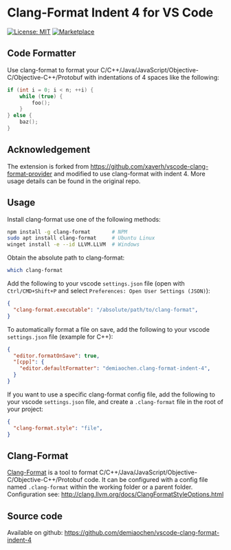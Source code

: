 # Clang-Format Indent 4 for VS Code

[![License: MIT](https://img.shields.io/badge/license-MIT-orange.svg)](https://github.com/demiaochen/vscode-clang-format-indent-4/blob/master/LICENSE) [![Marketplace](https://img.shields.io/badge/marketplace-vscode-blue)](https://marketplace.visualstudio.com/items?itemName=demiaochen.clang-format-indent-4)

## Code Formatter

Use clang-format to format your C/C++/Java/JavaScript/Objective-C/Objective-C++/Protobuf with indentations of 4 spaces like the following:

```cpp
if (int i = 0; i < n; ++i) {
    while (true) {
        foo();
    }
} else {
    baz();
}
```

## Acknowledgement

The extension is forked from <https://github.com/xaverh/vscode-clang-format-provider> and modified to use clang-format with indent 4. More usage details can be found in the original repo.

## Usage

Install clang-format use one of the following methods:

``` bash
npm install -g clang-format       # NPM
sudo apt install clang-format     # Ubuntu Linux
winget install -e --id LLVM.LLVM  # Windows
```

Obtain the absolute path to clang-format:

```bash
which clang-format
```

Add the following to your vscode `settings.json` file (open with `Ctrl/CMD+Shift+P` and select `Preferences: Open User Settings (JSON)`):

```json
{
  "clang-format.executable": "/absolute/path/to/clang-format",
}
`````

To automatically format a file on save, add the following to your vscode `settings.json` file (example for C++):

```json
{
  "editor.formatOnSave": true,
  "[cpp]": {
    "editor.defaultFormatter": "demiaochen.clang-format-indent-4",
  }
}
```

If you want to use a specific clang-format config file, add the following to your vscode `settings.json` file, and create a `.clang-format` file in the root of your project:

```json
{
  "clang-format.style": "file",
}
```

## Clang-Format

[Clang-Format](http://clang.llvm.org/docs/ClangFormat.html) is a tool to format C/C++/Java/JavaScript/Objective-C/Objective-C++/Protobuf code. It can be configured with a config file named `.clang-format` within the working folder or a parent folder. Configuration see: <http://clang.llvm.org/docs/ClangFormatStyleOptions.html>

## Source code

Available on github: <https://github.com/demiaochen/vscode-clang-format-indent-4>
